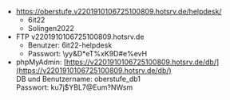 - https://oberstufe.v2201910106725100809.hotsrv.de/helpdesk/
	- 6it22
	- Solingen2022
- FTP v2201910106725100809.hotsrv.de
	- Benutzer: 6it22-helpdesk  
	- Passwort: \yy&D\*eT%xK9D#e%evH
- phpMyAdmin: [https://v2201910106725100809.hotsrv.de/db/](https://v2201910106725100809.hotsrv.de/db/)  
DB und Benutzername: oberstufe_db1  
Passwort: ku7j$YBL7@Eum?NWsm
